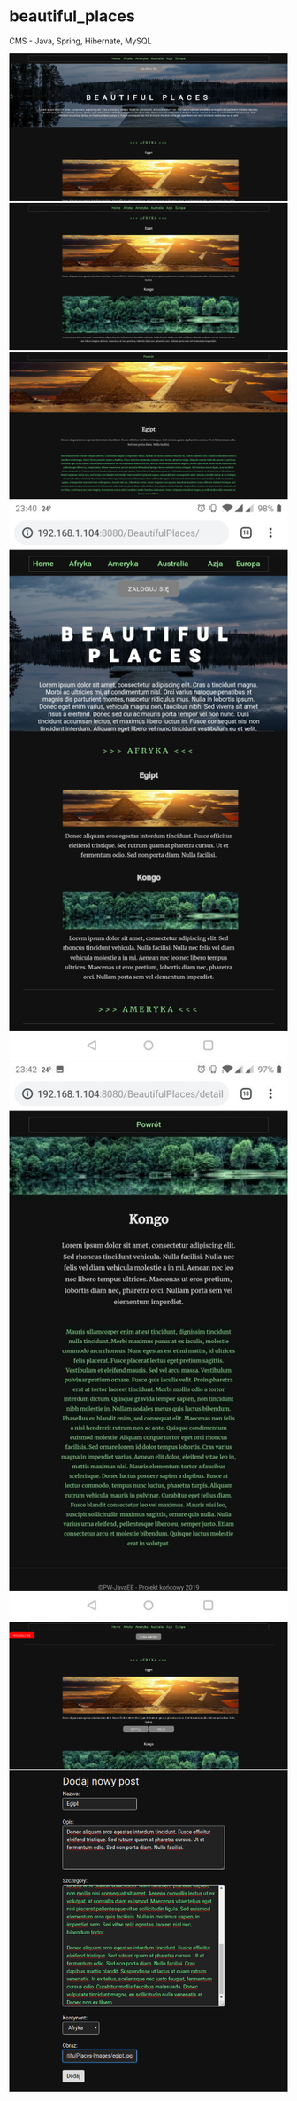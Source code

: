 # beautiful_places
CMS - Java, Spring, Hibernate, MySQL

![](/images/startView.png)
![](/images/africaView.png)
![](/images/detailsView.png)
![](/images/bf_mobile1.png)
![](/images/bf_mobile2.png)
![](/images/adminPanel.png)
![](/images/addNew.png)
